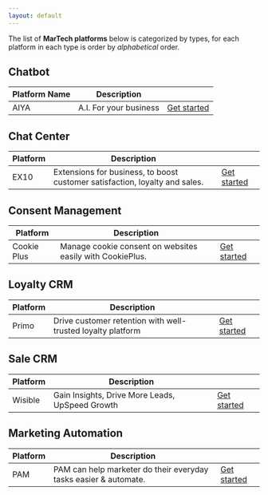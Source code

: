 ```yaml
---
layout: default
---
```


The list of **MarTech platforms** below is categorized by types, for each platform in each type is order by _alphabetical_ order.

## Chatbot

|Platform Name|Description||
|---|---|---|
|AIYA|A.I. For your business|[Get started](./aiya.html)|

## Chat Center

|Platform|Description||
|---|---|---|
|EX10|Extensions for business, to boost customer satisfaction, loyalty and sales.|[Get started](./ex10.html)|

## Consent Management

|Platform|Description||
|---|---|---|
|Cookie Plus|Manage cookie consent on websites easily with CookiePlus.|[Get started](./cookieplus.html)|

## Loyalty CRM

|Platform|Description||
|---|---|---|
|Primo|Drive customer retention with well-trusted loyalty platform|[Get started](./primo.html)|

## Sale CRM

|Platform|Description||
|---|---|---|
|Wisible|Gain Insights, Drive More Leads, UpSpeed Growth|[Get started](./wisible.html)|

## Marketing Automation

|Platform|Description||
|---|---|---|
|PAM|PAM can help marketer do their everyday tasks easier & automate.|[Get started](./pam.html)|

